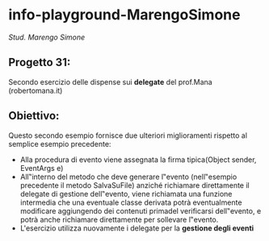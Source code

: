 # info-playground-MarengoSimone

_Stud. Marengo Simone_

## Progetto 31:
Secondo esercizio delle dispense sui **delegate** del prof.Mana (robertomana.it)

## Obiettivo:
Questo secondo esempio fornisce due ulteriori miglioramenti rispetto al semplice esempio
precedente:
- Alla procedura di evento viene assegnata la firma tipica(Object sender, EventArgs e)
- All‟interno del metodo che deve generare l‟evento (nell‟esempio precedente il metodo
 SalvaSuFile) anziché richiamare direttamente il delegate di gestione dell‟evento, 
viene richiamata una funzione intermedia che una eventuale classe derivata potrà
 eventualmente modificare aggiungendo dei contenuti primadel verificarsi dell‟evento,
 e potrà anche richiamare direttamente per sollevare l‟evento.
- L'esercizio utilizza nuovamente i delegate per la **gestione degli eventi**
